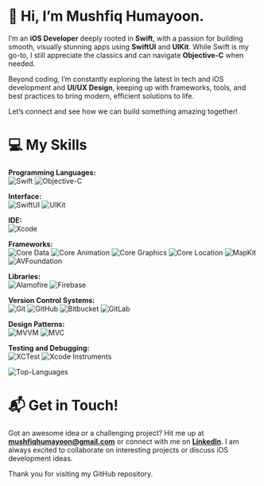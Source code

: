 # 👋 Hi, I’m Mushfiq Humayoon.
I’m an **iOS Developer** deeply rooted in **Swift**, with a passion for building smooth, visually stunning apps using **SwiftUI** and **UIKit**. While Swift is my go-to, I still appreciate the classics and can navigate **Objective-C** when needed.

Beyond coding, I’m constantly exploring the latest in tech and iOS development and **UI/UX Design**, keeping up with frameworks, tools, and best practices to bring modern, efficient solutions to life.

Let’s connect and see how we can build something amazing together!


# 💻 My Skills <br>
**Programming Languages:** <br>
![Swift](https://img.shields.io/badge/swift-F54A2A?style=for-the-badge&logo=swift&logoColor=white)
![Objective-C](https://img.shields.io/badge/objective--c-438EFF?style=for-the-badge&logo=apple&logoColor=white)

**Interface:** <br>
![SwiftUI](https://img.shields.io/badge/swiftui-007AFF?style=for-the-badge&logo=swift&logoColor=white)
![UIKit](https://img.shields.io/badge/uikit-2396F3?style=for-the-badge&logo=swift&logoColor=white)

**IDE:**<br>
![Xcode](https://img.shields.io/badge/xcode-1575F9?style=for-the-badge&logo=xcode&logoColor=white)

**Frameworks:** <br>
![Core Data](https://img.shields.io/badge/core%20data-1D8EFD?style=for-the-badge&logo=apple&logoColor=white)
![Core Animation](https://img.shields.io/badge/core%20animation-FFA500?style=for-the-badge&logo=swift&logoColor=white)
![Core Graphics](https://img.shields.io/badge/core%20graphics-4B8A08?style=for-the-badge&logo=swift&logoColor=white)
![Core Location](https://img.shields.io/badge/core%20location-00A4FF?style=for-the-badge&logo=swift&logoColor=white)
![MapKit](https://img.shields.io/badge/mapkit-0078D7?style=for-the-badge&logo=apple&logoColor=white)
![AVFoundation](https://img.shields.io/badge/avfoundation-FF2D55?style=for-the-badge&logo=apple&logoColor=white)

**Libraries:** <br>
![Alamofire](https://img.shields.io/badge/alamofire-EC5766?style=for-the-badge&logo=swift&logoColor=white)
![Firebase](https://img.shields.io/badge/firebase-039BE5?style=for-the-badge&logo=firebase&logoColor=white)

**Version Control Systems:** <br>
![Git](https://img.shields.io/badge/git-F05032?style=for-the-badge&logo=git&logoColor=white)
![GitHub](https://img.shields.io/badge/github-181717?style=for-the-badge&logo=github&logoColor=white)
![Bitbucket](https://img.shields.io/badge/bitbucket-0052CC?style=for-the-badge&logo=bitbucket&logoColor=white)
![GitLab](https://img.shields.io/badge/gitlab-FC6D26?style=for-the-badge&logo=gitlab&logoColor=white)

**Design Patterns:** <br>
![MVVM](https://img.shields.io/badge/mvvm-4A90E2?style=for-the-badge&logo=apple&logoColor=white)
![MVC](https://img.shields.io/badge/mvc-6C9BCC?style=for-the-badge&logo=apple&logoColor=white)

**Testing and Debugging:** <br>
![XCTest](https://img.shields.io/badge/xctest-FA1E2D?style=for-the-badge&logo=apple&logoColor=white)
![Xcode Instruments](https://img.shields.io/badge/xcode%20instruments-0071C5?style=for-the-badge&logo=apple&logoColor=white)

![Top-Languages](https://github-readme-stats.vercel.app/api/top-langs/?username=MushfiqHumayoon&theme=dark&hide_border=false&include_all_commits=false&count_private=false&layout=compact)


# 📬 Get in Touch!
Got an awesome idea or a challenging project? Hit me up at [**mushfiqhumayoon@gmail.com**](mailto:mushfiqhumayoon@gmail.com) or connect with me on [**LinkedIn**](https://www.linkedin.com/in/mushfiqhumayoon/). I am always excited to collaborate on interesting projects or discuss iOS development ideas.

Thank you for visiting my GitHub repository.
